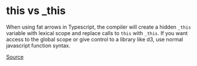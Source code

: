 # this vs _this

When using fat arrows in Typescript, the compiler will create a hidden `_this` variable with lexical scope and replace calls to `this` with `_this`. If you want access to the global scope or give control to a library like d3, use normal javascript function syntax.

[Source](http://blog.simontimms.com/2013/01/28/this-vs-_this-in-typescript/)

